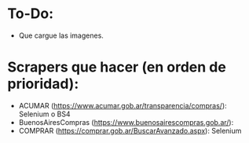 # To-Do:

- Que cargue las imagenes. 

# Scrapers que hacer (en orden de prioridad):

- ACUMAR (https://www.acumar.gob.ar/transparencia/compras/): Selenium o BS4
- BuenosAiresCompras (https://www.buenosairescompras.gob.ar/):
- COMPRAR (https://comprar.gob.ar/BuscarAvanzado.aspx): Selenium 
 

